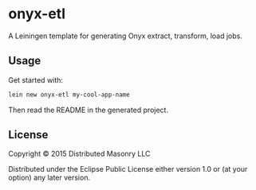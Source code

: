 # onyx-etl

A Leiningen template for generating Onyx extract, transform, load jobs.

## Usage

Get started with:

```clojure
lein new onyx-etl my-cool-app-name
```

Then read the README in the generated project.

## License

Copyright © 2015 Distributed Masonry LLC

Distributed under the Eclipse Public License either version 1.0 or (at
your option) any later version.
